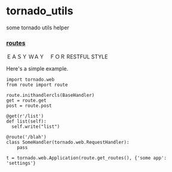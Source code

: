 tornado_utils
==============

some tornado utils helper


### [routes](https://github.com/thomashuang/tornado_utils/blob/master/route.py)

ＥＡＳＹ ＷＡＹ　ＦＯＲ RESTFUL STYLE

Here's a simple example.

    import tornado.web
    from route import route
    
    route.inithandlercls(BaseHandler)
    get = route.get
    post = route.post

    @get(r'/list')
    def list(self):
      self.write("list")

    @route('/blah')
    class SomeHandler(tornado.web.RequestHandler):
        pass

    t = tornado.web.Application(route.get_routes(), {'some app': 'settings'}
